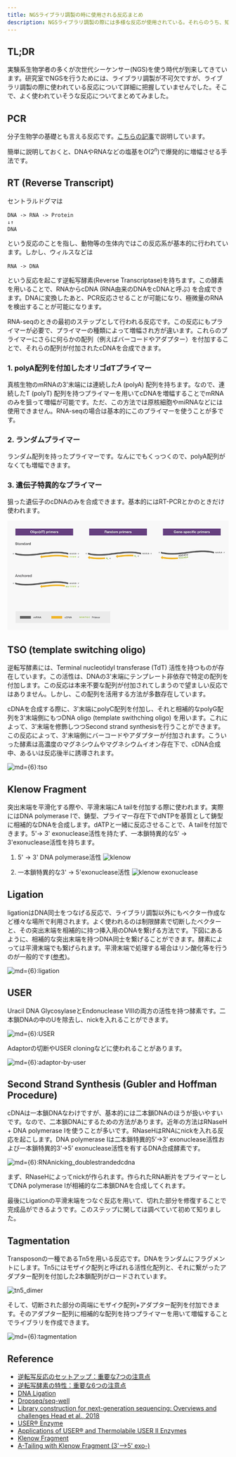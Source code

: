 ```yaml
---
title: NGSライブラリ調製の時に使用される反応まとめ
description: NGSライブラリ調製の際には多様な反応が使用されている。それらのうち、知っているものについて原理をまとめていきたい。
---
```


## TL;DR

実験系生物学者の多くが次世代シーケンサー(NGS)を使う時代が到来してきています。研究室でNGSを行うためには、ライブラリ調製が不可欠ですが、ライブラリ調製の際に使われている反応について詳細に把握していませんでした。そこで、よく使われていそうな反応についてまとめてみました。

## PCR

分子生物学の基礎とも言える反応です。[こちらの記事](https://illumination-k.dev/posts/biology/ngs_matome)で説明しています。

簡単に説明しておくと、DNAやRNAなどの塩基を$O(2^n)$で爆発的に増幅させる手法です。

## RT (Reverse Transcript)

セントラルドグマは

```
DNA -> RNA -> Protein
↓↑
DNA
```  
という反応のことを指し、動物等の生体内ではこの反応系が基本的に行われています。しかし、ウィルスなどは

```
RNA -> DNA
```

という反応を起こす逆転写酵素(Reverse Transcriptase)を持ちます。この酵素を用いることで、RNAからcDNA (RNA由来のDNAをcDNAと呼ぶ) を合成できます。DNAに変換したあと、PCR反応させることが可能になり、極微量のRNAを検出することが可能になります。

RNA-seqのときの最初のステップとして行われる反応です。この反応にもプライマーが必要で、プライマーの種類によって増幅され方が違います。これらのプライマーにさらに何らかの配列（例えばバーコードやアダプター）を付加することで、それらの配列が付加されたcDNAを合成できます。

### 1. polyA配列を付加したオリゴdTプライマー

真核生物のmRNAの3'末端には連続したA (polyA) 配列を持ちます。なので、連続したT (polyT) 配列を持つプライマーを用いてcDNAを増幅することでmRNAのみを狙って増幅が可能です。ただ、この方法では原核細胞やmiRNAなどには使用できません。RNA-seqの場合は基本的にこのプライマーを使うことが多です。

### 2. ランダムプライマー

ランダム配列を持ったプライマーです。なんにでもくっつくので、polyA配列がなくても増幅できます。

### 3. 遺伝子特異的なプライマー

狙った遺伝子のcDNAのみを合成できます。基本的にはRT-PCRとかのときだけ使われます。

![RT-primers](/public/images/library_construction/RT_primers.png)


## TSO (template switching oligo)

逆転写酵素には、Terminal nucleotidyl transferase (TdT) 活性を持つものが存在しています。この活性は、DNAの3'末端にテンプレート非依存で特定の配列を付加します。この反応は本来不要な配列が付加されてしまうので望ましい反応ではありません。しかし、この配列を活用する方法が多数存在しています。

cDNAを合成する際に、3'末端にpolyC配列を付加し、それと相補的なpolyG配列を3'末端側にもつDNA oligo (template swithching oligo) を用います。これによって、3'末端を修飾しつつSecond strand synthesisを行うことができます。この反応によって、3'末端側にバーコードやアダプターが付加されます。こういった酵素は高濃度のマグネシウムやマグネシウムイオン存在下で、cDNA合成中、あるいは反応後半に誘導されます。

![md={6}:tso](/images/library_construction/tso.png)

## Klenow Fragment

突出末端を平滑化する際や、平滑末端にA tailを付加する際に使われます。実際にはDNA polymerase Ⅰで、鋳型、プライマー存在下でdNTPを基質として鋳型に相補的なDNAを合成します。dATPと一緒に反応させることで、A tailを付加できます。5'-> 3' exonuclease活性を持たず、一本鎖特異的な5' -> 3'exonuclease活性を持ちます。

1. 5' -> 3' DNA polymerase活性
![klenow](https://catalog.takara-bio.co.jp/IMAGES/2130a.gif)

2. 一本鎖特異的な3' -> 5'exonuclease活性
![klenow exonuclease](https://catalog.takara-bio.co.jp/IMAGES/2130c.gif)

## Ligation

ligationはDNA同士をつなげる反応で、ライブラリ調製以外にもベクター作成など様々な場所で利用されます。よく使われるのは制限酵素で切断したベクターと、その突出末端を相補的に持つ挿入用のDNAを繋げる方法です。下図にあるように、相補的な突出末端を持つDNA同士を繋げることができます。酵素によっては平滑末端でも繋げられます。平滑末端で処理する場合はリン酸化等を行うのが一般的です([参考](https://lifescience.toyobo.co.jp/upload/upld86/protocol-c/cloning86pc01.pdf))。


![md={6}:ligation](https://media.addgene.org/data/easy-thumbnails/filer_public/cms/filer_public/21/27/212780f6-b140-440b-b414-1ec4353167d6/ligation.gif__900x316_q85_crop_subsampling-2_upscale.png)

## USER

Uracil DNA GlycosylaseとEndonuclease VIIIの両方の活性を持つ酵素です。二本鎖DNAの中のUを除去し、nickを入れることができます。

![md={6}:USER](https://international.neb.com/-/media/nebus/page-images/products/cloning-strains/user_mechanism_0118.png?rev=8746dafdeb3d4d32bb8bb3846ab372b4&hash=CFBC863E2CCBBCCF5A99E09D145FD1FF)

Adaptorの切断やUSER cloningなどに使われることがあります。

![md={6}:adaptor-by-user](https://www.neb.com/-/media/nebus/page-images/newsized-brochure-images/cloning-and-mapping/user_lp_loopadaptorcleavage.png?rev=f6c3b5a51d7f40b093f03133a39934db&hash=861227C19378CCFB0154102618B135CB)

## Second Strand Synthesis (Gubler and Hoffman Procedure) 

cDNAは一本鎖DNAなわけですが、基本的には二本鎖DNAのほうが扱いやすいです。なので、二本鎖DNAにするための方法があります。近年の方法はRNaseH + DNA polymerase Iを使うことが多いです。RNaseHはRNAにnickを入れる反応を起こします。DNA polymerase Iは二本鎖特異的5’→3’ exonuclease活性および一本鎖特異的3’→5’ exonuclease活性を有するDNA合成酵素です。

![md={6}:RNAnicking_doublestrandedcdna](https://www.thermofisher.com/jp/ja/home/life-science/cloning/cloning-learning-center/invitrogen-school-of-molecular-biology/rt-education/reverse-transcription-setup/jcr:content/MainParsys/image_a871/foregroundimg.img.320.low.png/1500204713307.png)

まず、RNaseHによってnickが作られます。作られたRNA断片をプライマーとしてDNA polymerase Iが相補的な二本鎖DNAを合成してくれます。

最後にLigationの平滑末端をつなぐ反応を用いて、切れた部分を修復することで完成品ができるようです。このステップに関しては調べていて初めて知りました。

## Tagmentation

Transposonの一種であるTn5を用いる反応です。DNAをランダムにフラグメントにします。Tn5にはモザイク配列と呼ばれる活性化配列と、それに繋がったアダプター配列を付加した2本鎖配列がロードされています。

![tn5_dimer](https://teichlab.github.io/scg_lib_structs/data/tn5_dimer.svg)

そして、切断された部分の両端にモザイク配列+アダプター配列を付加できます。そのアダプター配列に相補的な配列を持つプライマーを用いて増幅することでライブラリを作成できます。

![md={6}:tagmentation](https://www.future-science.com/cms/10.2144/000114133/asset/images/medium/figure2.jpg)

## Reference

- [逆転写反応のセットアップ：重要な7つの注意点](https://www.thermofisher.com/jp/ja/home/life-science/cloning/cloning-learning-center/invitrogen-school-of-molecular-biology/rt-education/reverse-transcription-setup.html)
- [逆転写酵素の特性：重要な6つの注意点](https://www.thermofisher.com/jp/ja/home/life-science/cloning/cloning-learning-center/invitrogen-school-of-molecular-biology/rt-education/reverse-transcriptase-attributes.html)
- [DNA Ligation](https://www.addgene.org/protocols/dna-ligation/)
- [Dropseq/seq-well](https://teichlab.github.io/scg_lib_structs/methods_html/Drop-seq.html)
- [Library construction for next-generation sequencing: Overviews and challenges Head et al., 2018](https://www.future-science.com/doi/10.2144/000114133)
- [USER® Enzyme](https://www.neb.com/products/m5505-user-enzyme)
- [Applications of USER® and Thermolabile USER II Enzymes](https://www.neb.com/applications/cloning-and-synthetic-biology/user-cloning/applications-of-user-and-thermolabile-user-ii-enzymes)
- [Klenow Fragment](https://catalog.takara-bio.co.jp/product/basic_info.php?unitid=U100003145)
- [A-Tailing with Klenow Fragment (3'-->5' exo-)](https://international.neb.com/protocols/2013/11/06/a-tailing-with-klenow-fragment-3-5-exo)